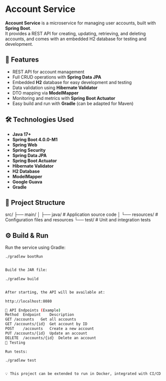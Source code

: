 # Account Service

**Account Service** is a microservice for managing user accounts, built with **Spring Boot**.  
It provides a REST API for creating, updating, retrieving, and deleting accounts, and comes with an embedded H2 database for testing and development.

## 🚀 Features
- REST API for account management
- Full CRUD operations with **Spring Data JPA**
- Embedded **H2** database for easy development and testing
- Data validation using **Hibernate Validator**
- DTO mapping via **ModelMapper**
- Monitoring and metrics with **Spring Boot Actuator**
- Easy build and run with **Gradle** (can be adapted for Maven)

## 🛠 Technologies Used
- **Java 17+**
- **Spring Boot 4.0.0-M1**
- **Spring Web**
- **Spring Security**
- **Spring Data JPA**
- **Spring Boot Actuator**
- **Hibernate Validator**
- **H2 Database**
- **ModelMapper**
- **Google Guava**
- **Gradle**

## 📂 Project Structure
src/
├── main/
│ ├── java/ # Application source code
│ └── resources/ # Configuration files and resources
└── test/ # Unit and integration tests


## ⚙️ Build & Run
Run the service using Gradle:
```bash
./gradlew bootRun


Build the JAR file:

./gradlew build


After starting, the API will be available at:

http://localhost:8080

📌 API Endpoints (Example)
Method	Endpoint	Description
GET	/accounts	Get all accounts
GET	/accounts/{id}	Get account by ID
POST	/accounts	Create a new account
PUT	/accounts/{id}	Update an account
DELETE	/accounts/{id}	Delete an account
🧪 Testing

Run tests:

./gradlew test


💡 This project can be extended to run in Docker, integrated with CI/CD pipelines, or connected to an external database (PostgreSQL, MySQL) for production environments.
